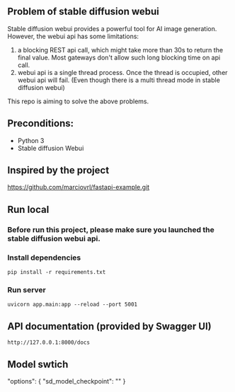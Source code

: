 ## Problem of stable diffusion webui

Stable diffusion webui provides a powerful tool for AI image generation. However, the webui api has some limitations:

1. a blocking REST api call, which might take more than 30s to return the final value. Most gateways don't allow such long blocking time on api call.
2. webui api is a single thread process. Once the thread is occupied, other webui api will fail. (Even though there is a multi thread mode in stable diffusion webui)

This repo is aiming to solve the above problems.

## Preconditions:

- Python 3
- Stable diffusion Webui

## Inspired by the project

https://github.com/marciovrl/fastapi-example.git

## Run local

### Before run this project, please make sure you launched the stable diffusion webui api.

### Install dependencies

```
pip install -r requirements.txt
```

### Run server

```
uvicorn app.main:app --reload --port 5001
```

<!-- ### Run test

```
pytest app/test.py
```

## Run with docker

### Run server

```
docker-compose up -d --build
```

### Run test

```
docker-compose exec app pytest test/test.py
``` -->

## API documentation (provided by Swagger UI)

```
http://127.0.0.1:8000/docs
```

<!-- ### Run server

```
docker-compose exec db psql --username=fastapi --dbname=fastapi_dev
``` -->

## Model swtich

"options":
{
"sd_model_checkpoint": ""
}
